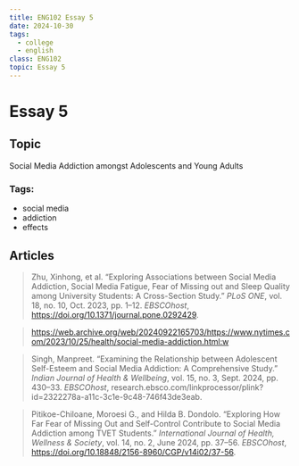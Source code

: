 ```yaml
---
title: ENG102 Essay 5
date: 2024-10-30
tags:
  - college
  - english
class: ENG102
topic: Essay 5
---
```


# Essay 5

## Topic

Social Media Addiction amongst Adolescents and Young Adults

### Tags:

- social media
- addiction
- effects

## Articles

> Zhu, Xinhong, et al. “Exploring Associations between Social Media Addiction, Social Media Fatigue, Fear of Missing out and Sleep Quality among University Students: A Cross-Section Study.” _PLoS ONE_, vol. 18, no. 10, Oct. 2023, pp. 1–12. _EBSCOhost_, https://doi.org/10.1371/journal.pone.0292429.

> https://web.archive.org/web/20240922165703/https://www.nytimes.com/2023/10/25/health/social-media-addiction.html:w

> Singh, Manpreet. “Examining the Relationship between Adolescent Self-Esteem and Social Media Addiction: A Comprehensive Study.” _Indian Journal of Health & Wellbeing_, vol. 15, no. 3, Sept. 2024, pp. 430–33. _EBSCOhost_, research.ebsco.com/linkprocessor/plink?id=2322278a-a11c-3c1e-9c48-746f43de3eab.

> Pitikoe-Chiloane, Moroesi G., and Hilda B. Dondolo. “Exploring How Far Fear of Missing Out and Self-Control Contribute to Social Media Addiction among TVET Students.” _International Journal of Health, Wellness & Society_, vol. 14, no. 2, June 2024, pp. 37–56. _EBSCOhost_, https://doi.org/10.18848/2156-8960/CGP/v14i02/37-56.

